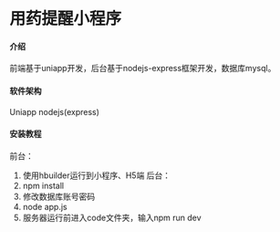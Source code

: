 # 用药提醒小程序

#### 介绍
前端基于uniapp开发，后台基于nodejs-express框架开发，数据库mysql。

#### 软件架构
Uniapp
nodejs(express)


#### 安装教程
前台：
1. 使用hbuilder运行到小程序、H5端
后台：
1.  npm install
3.  修改数据库账号密码
4.  node app.js
5.  服务器运行前进入code文件夹，输入npm run dev

